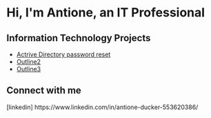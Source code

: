 <h1>Hi, I'm Antione, an <a >IT Professional</a></h1>

<h2> Information Technology Projects </h2>

  - [Actrive Directory password reset](https://github.com/Antione18/Outline1)
  - [Outline2](https://github.com/Antione18/Outline2)
  - [Outline3](https://github.com/Antione18/Outline3)

<h2> Connect with me </h2> 
[linkedin] https://www.linkedin.com/in/antione-ducker-553620386/
